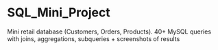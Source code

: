 # SQL_Mini_Project
Mini retail database (Customers, Orders, Products). 40+ MySQL queries with joins, aggregations, subqueries + screenshots of results
